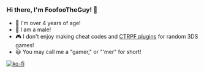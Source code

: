 ### Hi there, I'm FoofooTheGuy! 👋
- 👶 I'm over 4 years of age!
- 👨 I am a male!
- 🎮 I don't enjoy making cheat codes and [CTRPF plugins](https://github.com/mariohackandglitch/CTRPluginFramework-BlankTemplate) for random 3DS games!
- 😃 You may call me a "gamer," or "'mer" for short!

[![ko-fi](https://www.ko-fi.com/img/githubbutton_sm.svg)](https://ko-fi.com/foofootheguy)
